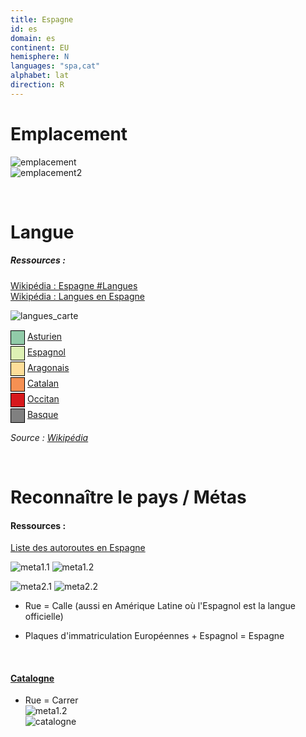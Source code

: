```yaml
---
title: Espagne
id: es
domain: es
continent: EU
hemisphere: N
languages: "spa,cat"
alphabet: lat
direction: R
---
```


# Emplacement

![emplacement](https://upload.wikimedia.org/wikipedia/commons/thumb/2/21/EU-Spain.svg/300px-EU-Spain.svg.png)  
![emplacement2](https://upload.wikimedia.org/wikipedia/commons/2/20/Espagne_carte.png)

<br/>

# Langue

##### Ressources :

[Wikipédia : Espagne #Langues](https://fr.wikipedia.org/wiki/Espagne#Langues)  
[Wikipédia : Langues en Espagne](https://fr.wikipedia.org/wiki/Langues_en_Espagne)

![langues_carte](https://upload.wikimedia.org/wikipedia/commons/thumb/a/ae/Spain_languages.svg/500px-Spain_languages.svg.png)

<div><span style="display:inline-block; width:1.5em; height:1.5em; margin:1px 0; border:1px solid black; background-color: #91cba8; color:black;">&nbsp;</span>&nbsp;<a target="_blank" href="https://fr.wikipedia.org/wiki/Asturien">Asturien</a></div>
<div><span style="display:inline-block; width:1.5em; height:1.5em; margin:1px 0; border:1px solid black; background-color: #ddf1b4; color:black;">&nbsp;</span>&nbsp;<a target="_blank" href="https://fr.wikipedia.org/wiki/Espagnol">Espagnol</a></div>
<div><span style="display:inline-block; width:1.5em; height:1.5em; margin:1px 0; border:1px solid black; background-color: #fede99; color:black;">&nbsp;</span>&nbsp;<a target="_blank" href="https://fr.wikipedia.org/wiki/Aragonais">Aragonais</a></div>
<div><span style="display:inline-block; width:1.5em; height:1.5em; margin:1px 0; border:1px solid black; background-color: #f59053; color:black;">&nbsp;</span>&nbsp;<a target="_blank" href="https://fr.wikipedia.org/wiki/catalan">Catalan</a></div>
<div><span style="display:inline-block; width:1.5em; height:1.5em; margin:1px 0; border:1px solid black; background-color: #d7191c; color:black;">&nbsp;</span>&nbsp;<a target="_blank" href="https://fr.wikipedia.org/wiki/Occitan">Occitan</a></div>
<div><span style="display:inline-block; width:1.5em; height:1.5em; margin:1px 0; border:1px solid black; background-color: #808080; color:black;">&nbsp;</span>&nbsp;<a target="_blank" href="https://fr.wikipedia.org/wiki/Basque">Basque</a></div></div>

*Source : [Wikipédia](https://commons.wikimedia.org/wiki/File:Spain_languages.svg?uselang=fr)*

<br/>

# Reconnaître le pays / Métas

#### Ressources :

[Liste des autoroutes en Espagne](https://fr.wikipedia.org/wiki/Liste_des_autoroutes_en_Espagne)  

![meta1.1](/images/es_geoguessr.png)
![meta1.2](/images/es_geoguessr4.png)

![meta2.1](/images/es_geoguessr2.png)
![meta2.2](/images/es_geoguessr3.png)

- Rue = Calle (aussi en Amérique Latine où l'Espagnol est la langue officielle)
- Plaques d'immatriculation Européennes + Espagnol = Espagne

  <br/>

#### [Catalogne](https://fr.wikipedia.org/wiki/Catalogne)  
- Rue = Carrer  
  ![meta1.2](/images/es_geoguessr5.png)  
  ![catalogne](https://upload.wikimedia.org/wikipedia/commons/thumb/a/a0/Cataluna_in_Spain_%28including_Canarias%29.svg/200px-Cataluna_in_Spain_%28including_Canarias%29.svg.png)
